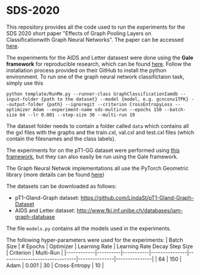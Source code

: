 # SDS-2020
This repository provides all the code used to run the experiments for the SDS 2020 short paper "Effects of Graph Pooling Layers on Classificationwith Graph Neural Networks". The paper can be accessed [here](https://ieeexplore.ieee.org/abstract/document/9145008).

The experiments for the AIDS and Letter datasest were done using the **Gale framework** for reproducible research, which can be found [here](https://github.com/v7labs/Gale). Follow the installation process provided on their GitHub to install the python environment.
To run one of the graph neural network classifictaion task, simply use this 

`python template/RunMe.py --runner-class GraphClassificationIamdb --input-folder {path to the dataset} --model {model, e.g. gcnconv1TPK} --output-folder {path} --ignoregit --criterion CrossEntropyLoss --optimizer Adam --experiment-name sds-multirun --epochs 150 --batch-size 64 --lr 0.001 --step-size 30 --multi-run 10`

The dataset folder needs to contain a folder called `data` which contains all the gxl files with the graphs and the train.cxl, val.cxl and test.cxl files (which contain the filesnames and the class labels).


The experiments for on the pT1-GG dataset were performed using [this framework](https://github.com/waljan/GNNpT1), but they can also easily be run using the Gale framework.


The Graph Neural Netwok implementations all use the PyTorch Geometric library (more details can be found [here](https://github.com/rusty1s/pytorch_geometric))


The datasets can be downloaded as follows:
- pT1-Gland-Graph dataset: https://github.com/LindaSt/pT1-Gland-Graph-Dataset
- AIDS and Letter dataset: http://www.fki.inf.unibe.ch/databases/iam-graph-database


The file `models.py` contains all the models used in the experiments.


The following hyper-parameters were used for the experiments:
| Batch Size | # Epochs | Optimizer | Learning Rate | Learning Rate Decay Step Size | Criterion     | Multi-Run     |
|------------|----------|-----------|---------------|-------------------------------|---------------|---------------|
| 64         | 150      | Adam      | 0.001         | 30                            | Cross-Entropy | 10            |
